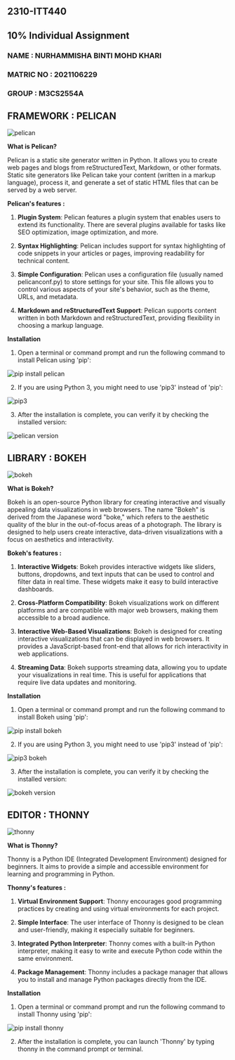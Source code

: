 ## 2310-ITT440
## 10% Individual Assignment
### NAME : NURHAMMISHA BINTI MOHD KHARI
### MATRIC NO : 2021106229
### GROUP : M3CS2554A

## FRAMEWORK : PELICAN
![pelican](https://github.com/addff/2310-ITT440/assets/149034575/f82c880b-f979-4dcd-8832-7b24df6b5a51)

**What is Pelican?**

Pelican is a static site generator written in Python. It allows you to create web pages and blogs from reStructuredText, Markdown, or other formats. Static site generators like Pelican take your content (written in a markup language), process it, and generate a set of static HTML files that can be served by a web server.

**Pelican's features :**

1. **Plugin System**: Pelican features a plugin system that enables users to extend its functionality. There are several plugins available for tasks like SEO optimization, image optimization, and more.
   
2. **Syntax Highlighting**: Pelican includes support for syntax highlighting of code snippets in your articles or pages, improving readability for technical content.
   
3. **Simple Configuration**: Pelican uses a configuration file (usually named pelicanconf.py) to store settings for your site. This file allows you to control various aspects of your site's behavior, such as the theme, URLs, and metadata.
   
4. **Markdown and reStructuredText Support**: Pelican supports content written in both Markdown and reStructuredText, providing flexibility in choosing a markup language.

**Installation**
1. Open a terminal or command prompt and run the following command to install Pelican using 'pip':
   
 ![pip install pelican](https://github.com/addff/2310-ITT440/assets/149034575/34520c50-3414-48dc-bdac-b1ceb66b08a3)
 
2. If you are using Python 3, you might need to use 'pip3' instead of 'pip':
   
![pip3](https://github.com/addff/2310-ITT440/assets/149034575/e3957b17-a91f-4d39-b2e2-2c04fc795e88)

3. After the installation is complete, you can verify it by checking the installed version:

![pelican version](https://github.com/addff/2310-ITT440/assets/149034575/a9ab1a60-8250-4996-9935-54b18e92b277)

   
## LIBRARY : BOKEH
![bokeh](https://github.com/addff/2310-ITT440/assets/149034575/f2358a42-da84-4290-b799-91585eb58a57)

**What is Bokeh?**

Bokeh is an open-source Python library for creating interactive and visually appealing data visualizations in web browsers. The name "Bokeh" is derived from the Japanese word "boke," which refers to the aesthetic quality of the blur in the out-of-focus areas of a photograph. The library is designed to help users create interactive, data-driven visualizations with a focus on aesthetics and interactivity.

**Bokeh's features :**

1. **Interactive Widgets**: Bokeh provides interactive widgets like sliders, buttons, dropdowns, and text inputs that can be used to control and filter data in real time. These widgets make it easy to build interactive dashboards.

2. **Cross-Platform Compatibility**: Bokeh visualizations work on different platforms and are compatible with major web browsers, making them accessible to a broad audience.

3. **Interactive Web-Based Visualizations**: Bokeh is designed for creating interactive visualizations that can be displayed in web browsers. It provides a JavaScript-based front-end that allows for rich interactivity in web applications.

4. **Streaming Data**: Bokeh supports streaming data, allowing you to update your visualizations in real time. This is useful for applications that require live data updates and monitoring.

**Installation**
1. Open a terminal or command prompt and run the following command to install Bokeh using 'pip':

![pip install bokeh](https://github.com/addff/2310-ITT440/assets/149034575/8dab6980-8e45-4cbd-9f7f-2a4bddd5cf2c)

2. If you are using Python 3, you might need to use 'pip3' instead of 'pip':

![pip3 bokeh](https://github.com/addff/2310-ITT440/assets/149034575/92c3086d-7847-4947-aea5-6b59d5871965)
   
3. After the installation is complete, you can verify it by checking the installed version:

![bokeh version](https://github.com/addff/2310-ITT440/assets/149034575/7f287054-beb2-4cf9-b7d9-4719fcc2b341)


## EDITOR : THONNY
![thonny](https://github.com/addff/2310-ITT440/assets/149034575/091647c7-5cc6-46c7-bd48-7de26ec7f10e)

**What is Thonny?**

Thonny is a Python IDE (Integrated Development Environment) designed for beginners. It aims to provide a simple and accessible environment for learning and programming in Python.

**Thonny's features :**

1. **Virtual Environment Support**: Thonny encourages good programming practices by creating and using virtual environments for each project.

2. **Simple Interface**: The user interface of Thonny is designed to be clean and user-friendly, making it especially suitable for beginners.

3. **Integrated Python Interpreter**: Thonny comes with a built-in Python interpreter, making it easy to write and execute Python code within the same environment.

4. **Package Management**: Thonny includes a package manager that allows you to install and manage Python packages directly from the IDE.

**Installation**
1. Open a terminal or command prompt and run the following command to install Thonny using 'pip':

![pip install thonny](https://github.com/addff/2310-ITT440/assets/149034575/2ca59cd6-1586-4520-b509-9202e715d9fc)

2. After the installation is complete, you can launch 'Thonny' by typing thonny in the command prompt or terminal.








